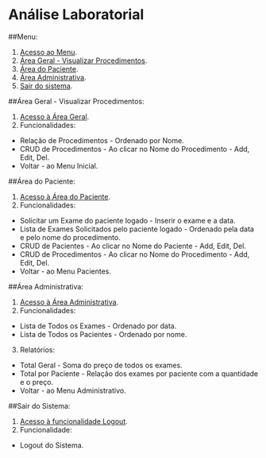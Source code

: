 # Análise Laboratorial

##Menu:

1. [Acesso ao Menu](http://localhost:8081/analise/).
2. [Área Geral - Visualizar Procedimentos](http://localhost:8081/analise/procedimentos).
3. [Área do Paciente](http://localhost:8081/analise/pacientes).
4. [Área Administrativa](http://localhost:8081/analise/pages/admin).
5. [Sair do sistema](http://localhost:8081/analise/pacientes/index_login).


##Área Geral - Visualizar Procedimentos:

1. [Acesso à Área Geral](http://localhost:8081/analise/procedimentos).
2. Funcionalidades:

* Relação de Procedimentos - Ordenado por Nome.
* CRUD de Procedimentos - Ao clicar no Nome do Procedimento - Add, Edit, Del.
* Voltar - ao Menu Inicial.



##Área do Paciente:

1. [Acesso à Área do Paciente](http://localhost:8081/analise/pacientes/index_login).
2. Funcionalidades:

* Solicitar um Exame do paciente logado - Inserir o exame e a data.
* Lista de Exames Solicitados pelo paciente logado - Ordenado pela data e pelo nome do procedimento.
* CRUD de Pacientes - Ao clicar no Nome do Paciente - Add, Edit, Del.
* CRUD de Procedimentos - Ao clicar no Nome do Procedimento - Add, Edit, Del.
* Voltar - ao Menu Pacientes.


##Área Administrativa: 

1. [Acesso à Área Administrativa](http://localhost:8081/analise/pages/admin).
2. Funcionalidades:
* Lista de Todos os Exames - Ordenado por data.
* Lista de Todos os Pacientes - Ordenado por nome.
3. Relatórios:
* Total Geral - Soma do preço de todos os exames.
* Total por Paciente - Relação dos exames por paciente com a quantidade e o preço.
* Voltar - ao Menu Administrativo.


##Sair do Sistema: 

1. [Acesso à funcionalidade Logout](http://localhost:8081/analise/pacientes/index_login).
2. Funcionalidade:
* Logout do Sistema.
